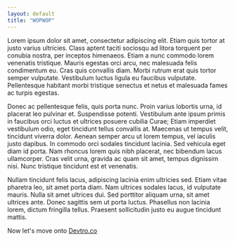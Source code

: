 ```yaml
---
layout: default
title: "WOPWOP"
---
```


Lorem ipsum dolor sit amet, consectetur adipiscing elit. Etiam quis tortor at justo varius ultricies. Class aptent taciti sociosqu ad litora torquent per conubia nostra, per inceptos himenaeos. Etiam a nunc commodo lorem venenatis tristique. Mauris egestas orci arcu, nec malesuada felis condimentum eu. Cras quis convallis diam. Morbi rutrum erat quis tortor semper vulputate. Vestibulum luctus ligula eu faucibus vulputate. Pellentesque habitant morbi tristique senectus et netus et malesuada fames ac turpis egestas.

Donec ac pellentesque felis, quis porta nunc. Proin varius lobortis urna, id placerat leo pulvinar et. Suspendisse potenti. Vestibulum ante ipsum primis in faucibus orci luctus et ultrices posuere cubilia Curae; Etiam imperdiet vestibulum odio, eget tincidunt tellus convallis at. Maecenas ut tempus velit, tincidunt viverra dolor. Aenean semper arcu ut lorem tempus, vel iaculis justo dapibus. In commodo orci sodales tincidunt lacinia. Sed vehicula eget diam id porta. Nam rhoncus lorem quis nibh placerat, nec bibendum lacus ullamcorper. Cras velit urna, gravida ac quam sit amet, tempus dignissim nisi. Nunc tristique tincidunt est et venenatis.

Nullam tincidunt felis lacus, adipiscing lacinia enim ultricies sed. Etiam vitae pharetra leo, sit amet porta diam. Nam ultrices sodales lacus, id vulputate mauris. Nulla sit amet ultrices dui. Sed porttitor aliquam urna, sit amet ultrices ante. Donec sagittis sem ut porta luctus. Phasellus non lacinia lorem, dictum fringilla tellus. Praesent sollicitudin justo eu augue tincidunt mattis.

Now let's move onto [Devtro.co](http://devtro.co/ "Devtro") 
